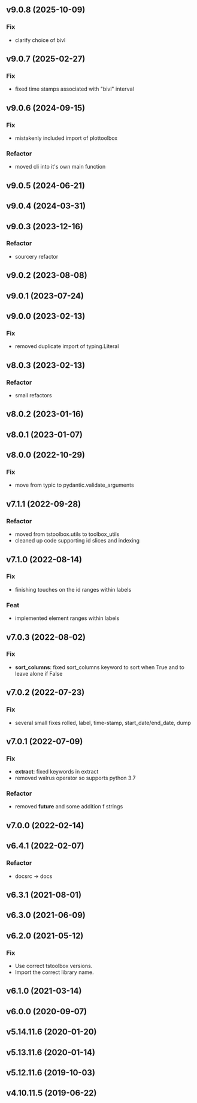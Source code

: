 ## v9.0.8 (2025-10-09)

### Fix

- clarify choice of bivl

## v9.0.7 (2025-02-27)

### Fix

- fixed time stamps associated with "bivl" interval

## v9.0.6 (2024-09-15)

### Fix

- mistakenly included import of plottoolbox

### Refactor

- moved cli into it's own main function

## v9.0.5 (2024-06-21)

## v9.0.4 (2024-03-31)

## v9.0.3 (2023-12-16)

### Refactor

- sourcery refactor

## v9.0.2 (2023-08-08)

## v9.0.1 (2023-07-24)

## v9.0.0 (2023-02-13)

### Fix

- removed duplicate import of typing.Literal

## v8.0.3 (2023-02-13)

### Refactor

- small refactors

## v8.0.2 (2023-01-16)

## v8.0.1 (2023-01-07)

## v8.0.0 (2022-10-29)

### Fix

- move from typic to pydantic.validate_arguments

## v7.1.1 (2022-09-28)

### Refactor

- moved from tstoolbox.utils to toolbox_utils
- cleaned up code supporting id slices and indexing

## v7.1.0 (2022-08-14)

### Fix

- finishing touches on the id ranges within labels

### Feat

- implemented element ranges within labels

## v7.0.3 (2022-08-02)

### Fix

- **sort_columns**: fixed sort_columns keyword to sort when True and to leave alone if False

## v7.0.2 (2022-07-23)

### Fix

- several small fixes rolled, label, time-stamp, start_date/end_date, dump

## v7.0.1 (2022-07-09)

### Fix

- **extract**: fixed keywords in extract
- removed walrus operator so supports python 3.7

### Refactor

- removed __future__ and some addition f strings

## v7.0.0 (2022-02-14)

## v6.4.1 (2022-02-07)

### Refactor

- docsrc -> docs

## v6.3.1 (2021-08-01)

## v6.3.0 (2021-06-09)

## v6.2.0 (2021-05-12)

### Fix

- Use correct tstoolbox versions.
- Import the correct library name.

## v6.1.0 (2021-03-14)

## v6.0.0 (2020-09-07)

## v5.14.11.6 (2020-01-20)

## v5.13.11.6 (2020-01-14)

## v5.12.11.6 (2019-10-03)

## v4.10.11.5 (2019-06-22)
